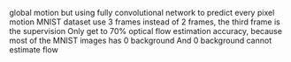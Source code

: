 global motion but using fully convolutional network to predict every pixel motion
MNIST dataset
use 3 frames instead of 2 frames, the third frame is the supervision
Only get to 70% optical flow estimation accuracy, because most of the MNIST images has 0 background
And 0 background cannot estimate flow